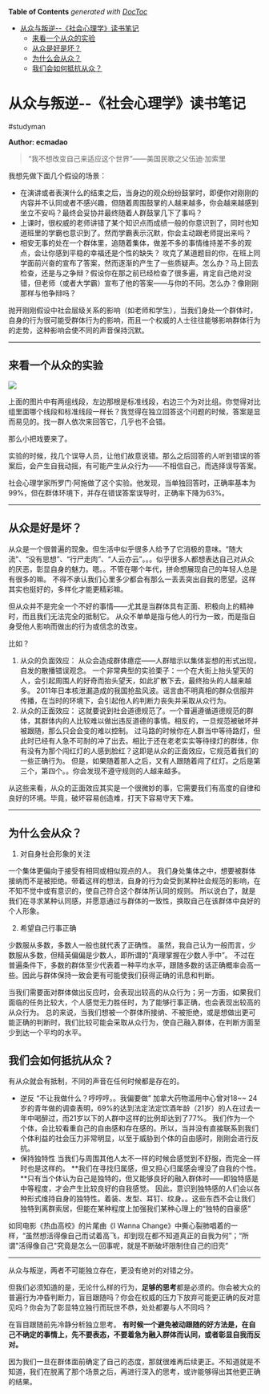 <!-- START doctoc generated TOC please keep comment here to allow auto update -->
<!-- DON'T EDIT THIS SECTION, INSTEAD RE-RUN doctoc TO UPDATE -->
**Table of Contents**  *generated with [DocToc](https://github.com/thlorenz/doctoc)*

- [从众与叛逆--《社会心理学》读书笔记](#%E4%BB%8E%E4%BC%97%E4%B8%8E%E5%8F%9B%E9%80%86--%E7%A4%BE%E4%BC%9A%E5%BF%83%E7%90%86%E5%AD%A6%E8%AF%BB%E4%B9%A6%E7%AC%94%E8%AE%B0)
  - [来看一个从众的实验](#%E6%9D%A5%E7%9C%8B%E4%B8%80%E4%B8%AA%E4%BB%8E%E4%BC%97%E7%9A%84%E5%AE%9E%E9%AA%8C)
  - [从众是好是坏？](#%E4%BB%8E%E4%BC%97%E6%98%AF%E5%A5%BD%E6%98%AF%E5%9D%8F)
  - [为什么会从众？](#%E4%B8%BA%E4%BB%80%E4%B9%88%E4%BC%9A%E4%BB%8E%E4%BC%97)
  - [我们会如何抵抗从众？](#%E6%88%91%E4%BB%AC%E4%BC%9A%E5%A6%82%E4%BD%95%E6%8A%B5%E6%8A%97%E4%BB%8E%E4%BC%97)

<!-- END doctoc generated TOC please keep comment here to allow auto update -->

# 从众与叛逆--《社会心理学》读书笔记
#studyman

**Author: ecmadao**

> “我不想改变自己来适应这个世界”——美国民歌之父伍迪·加索里  

我想先做下面几个假设的场景：

- 在演讲或者表演什么的结束之后，当身边的观众纷纷鼓掌时，即便你对刚刚的内容并不认同或者不感兴趣，但随着周围鼓掌的人越来越多，你会越来越感到坐立不安吗？最终会妥协并最终随着人群鼓掌几下了事吗？
- 上课时，很权威的老师讲错了某个知识点而成绩一般的你意识到了，同时也知道班里的学霸也意识到了。然而学霸表示沉默，你会主动跟老师提出来吗？
- 相安无事的处在一个群体里，追随着集体，做差不多的事情维持差不多的观点，会让你感到平稳的幸福还是个性的缺失？
攻克了某道题目的你，在班上同学面前兴奋的宣布了答案，然而逐渐的产生了一些质疑声。怎么办？马上回去检查，还是与之争辩？假设你在那之前已经检查了很多遍，肯定自己绝对没错，但老师（或者大学霸）宣布了他的答案——与你的不同。怎么办？像刚刚那样与他争辩吗？

抛开刚刚假设中社会层级关系的影响（如老师和学生），当我们身处一个群体时，自身的行为很可能受群体行为的影响，而且一个权威的人士往往能够影响群体行为的走势，这种影响会使不同的声音保持沉默。

- - - -

## 来看一个从众的实验

![](%E4%BB%8E%E4%BC%97%E4%B8%8E%E5%8F%9B%E9%80%86--%E3%80%8A%E7%A4%BE%E4%BC%9A%E5%BF%83%E7%90%86%E5%AD%A6%E3%80%8B%E8%AF%BB%E4%B9%A6%E7%AC%94%E8%AE%B0/fellow.png)

上面的图片中有两组线段，左边那根是标准线段，右边三个为对比组。你觉得对比组里面哪个线段和标准线段一样长？我觉得在独立回答这个问题的时候，答案是显而易见的。找一群人依次来回答它，几乎也不会错。

那么小把戏要来了。

实验的时候，找几个误导人员，让他们故意说错。那么之后回答的人听到错误的答案后，会产生自我动摇，有可能产生从众行为——不相信自己，而选择误导答案。

社会心理学家所罗门·阿施做了这个实验。他发现，当单独回答时，正确率基本为99%，但在群体环境下，并存在错误答案误导时，正确率下降为63%。

- - - -

## 从众是好是坏？

从众是一个很普遍的现象。但生活中似乎很多人给予了它消极的意味。“随大流”、“没有思想”、“行尸走肉”、“人云亦云”。。。似乎很多人都想表达自己对从众的厌恶，彰显自身的魅力。嗯。。不管在哪个年代，拼命想展现自己的年轻人总是有很多的嘛。
不得不承认我们心里多少都会有那么一丢丢突出自我的愿望。这样其实也挺好的，多样化才能更精彩嘛。

但从众并不是完全一个不好的事情——尤其是当群体具有正面、积极向上的精神时，而且我们无法完全的抵制它。
从众不单单是指与他人的行为一致，而是指自身受他人影响而做出的行为或信念的改变。

比如？

1. 从众的负面效应：
从众会造成群体癔症——人群暗示以集体妄想的形式出现，自发的散播错误观念。
一个非常典型的实验栗子：一个在大街上抬头望天的人，会引起周围人的好奇而抬头望天，如此扩散下去，最终抬头的人越来越多。
2011年日本核泄漏造成的我国抢盐风波。谣言由不明真相的群众信服并传播，在当时的环境下，会引起他人的判断力丧失并采取从众行为。
2. 从众的正面效应：
这就要说到社会道德规范了。一个普遍遵循道德规范的群体，其群体内的人比较难以做出违反道德的事情。相反的，一旦规范被破坏并被跟随，那么只会会变的难以控制。
过马路的时候你在人群当中等待路灯，但此时已经有人急不可耐的冲了出去。相比于还在老老实实等待绿灯的群体，你有没有为那个闯红灯的人感到脸红？这即是从众的正面效应，它规范着我们的一些正确行为。
但是，如果随着那人之后，又有人跟随着闯了红灯。之后是第三个，第四个。。你会发现不遵守规则的人越来越多。

从这些来看，从众的正面效应其实是一个很微妙的事，它需要我们有高度的自律和良好的环境。毕竟，破坏容易创造难，打天下容易守天下难。

- - - -

## 为什么会从众？

1. 对自身社会形象的关注

一个集体更偏向于接受有相同或相似观点的人。
我们身处集体之中，想要被群体接纳而不是被拒绝。带着这样的想法，自身的行为会受到某种社会规范的影响，在不知不觉中或有意识的，使自己符合这个群体所认同的规则。
所以说白了，就是我们在寻求某种认同感，并愿意通过与群体的一致性，换取自己在该群体中良好的个人形象。

2. 希望自己行事正确

少数服从多数，多数人一般也就代表了正确性。
虽然，我自己认为一般而言，少数服从多数，但精英偏偏是少数人，即所谓的“真理掌握在少数人手中”。
不过在普遍条件下，多数的群体至少代表着一种平均水平，跟随多数的话正确概率会高一些。因此与群体保持一致会更有可能使我们获得正确的讯息和判断。

当我们需要面对群体做出反应时，会表现出较高的从众行为；另一方面，如果我们面临的任务比较大，个人感觉无力胜任时，为了能够行事正确，也会表现出较高的从众行为。
总的来说，当我们想被一个群体所接纳、不被拒绝，或是想做出更可能正确的判断时，我们比较可能会采取从众行为，使自己融入群体，在判断方面至少到达一个平均的水平。

## 我们会如何抵抗从众？

有从众就会有抵制，不同的声音在任何时候都是存在的。

- 逆反
“不让我做什么？哼哼哼。。我偏要做”
加拿大药物滥用中心曾对18~~ 24岁的青年做的调查表明，69%的达到法定法定饮酒年龄（21岁）的人在过去一年中喝醉过，而21岁以下的人群中这样的比例却达到了77%。
我们作为一个个体，会比较看重自己的自由感和存在感的。所以，当并没有直接联系到我们个体利益的社会压力非常明显，以至于威胁到个体的自由感时，刚刚会进行反抗。
- 保持独特性
当我们与周围其他人太不一样的时候会感觉到不舒服，而完全一样时也是这样的。
**我们在寻找归属感，但又担心归属感会埋没了自我的个性。**只有当个体认为自己是独特的，但又能够良好的融入群体时——即独特感是中等程度，才会产生比较良好的自我感觉。
因此，意识到独特感的人们会以各种形式维持自身的独特性。着装、发型、耳钉、纹身。。这些东西不会让我们独特到离群索居，但能在某种程度上加强我们某种心理上的“独特的自豪感”

如同电影《热血高校》的片尾曲《I Wanna Change》中撕心裂肺唱着的一样，“虽然想活得像自己而试着高飞，却到现在都不知道真正的自我为何”；“所谓"活得像自己"究竟是怎么一回事呢，就是不断破坏限制住自己的旧壳”

- - - -

从众与叛逆，两者不可能独立存在，更没有绝对的对错之分。

但我们必须知道的是，无论什么样的行为，**足够的思考**都是必须的。你会被大众的普遍行为冲昏判断力，盲目跟随吗？你会在权威的压力下放弃可能更正确的反对意见吗？你会为了彰显特立独行而玩世不恭，处处都要与人不同吗？

在盲目跟随前先冷静分析独立思考。
**有时候一个避免被动跟随的好方法是，在自己不确定的事情上，先不要表态，不要着急为融入群体而认同，或者彰显自我而反对。**

因为我们一旦在群体面前确定了自己的态度，那就很难再后续更正。不知道就是不知道，我们在脱离了那个场景之后，再进行深入的思考，或许能够得出其他更正确的结果。